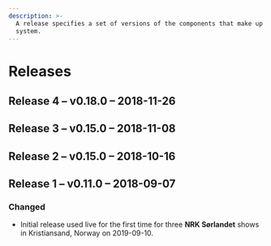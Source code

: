```yaml
---
description: >-
  A release specifies a set of versions of the components that make up a Sofie
  system.
---
```


# Releases

## Release 4 – v0.18.0 – 2018-11-26

## Release 3 – v0.15.0 – 2018-11-08

## Release 2 – v0.15.0 – 2018-10-16

## Release 1 – v0.11.0 – 2018-09-07

### Changed

* Initial release used live for the first time for three **NRK Sørlandet** shows in Kristiansand, Norway on 2019-09-10.

